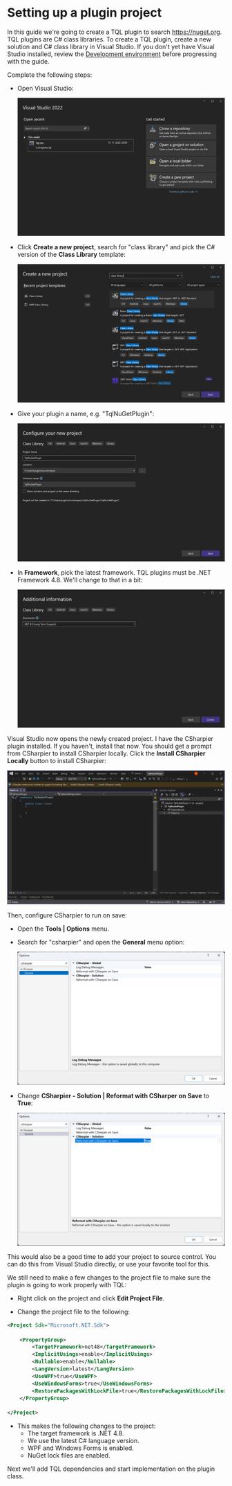 # Setting up a plugin project

In this guide we're going to create a TQL plugin to search https://nuget.org. TQL plugins are C# class libraries. To create a TQL plugin, create a new solution and C# class library in Visual Studio. If you don't yet have Visual Studio installed, review the [Development environment](Development-environment.md) before progressing with the guide.

Complete the following steps:

- Open Visual Studio:
  
  ![](../Images/Open-Visual-Studio.png)
  
- Click **Create a new project**, search for "class library" and pick the C# version of the **Class Library** template:
  
  ![](../Images/Search-for-class-library.png)
  
- Give your plugin a name, e.g. "TqlNuGetPlugin":
  
  ![](../Images/Configure-your-new-project.png)
  
- In **Framework**, pick the latest framework. TQL plugins must be .NET Framework 4.8. We'll change to that in a bit:
  
  ![](../Images/Set-the-target-framework.png)
  
Visual Studio now opens the newly created project. I have the CSharpier plugin installed. If you haven't, install that now. You should get a prompt from CSharpier to install CSharpier locally. Click the **Install CSharpier Locally** button to install CSharpier:

![](../Images/Install-CSharpier.png)

Then, configure CSharpier to run on save:

- Open the **Tools | Options** menu.
  
- Search for "csharpier" and open the **General** menu option:
  
  ![](../Images/Search-for-CSharpier-configuration-dialog.png)
  
- Change **CSharpier - Solution | Reformat with CSharper on Save** to **True**:
  
  ![](../Images/Configure-CSharpier.png)

This would also be a good time to add your project to source control. You can do this from Visual Studio directly, or use your favorite tool for this.

We still need to make a few changes to the project file to make sure the plugin is going to work properly with TQL:

- Right click on the project and click **Edit Project File**.

- Change the project file to the following:
  
```xml
<Project Sdk="Microsoft.NET.Sdk">

	<PropertyGroup>
		<TargetFramework>net48</TargetFramework>
		<ImplicitUsings>enable</ImplicitUsings>
		<Nullable>enable</Nullable>
		<LangVersion>latest</LangVersion>
		<UseWPF>true</UseWPF>
		<UseWindowsForms>true</UseWindowsForms>
		<RestorePackagesWithLockFile>true</RestorePackagesWithLockFile>
	</PropertyGroup>

</Project>
```

- This makes the following changes to the project:
	- The target framework is .NET 4.8.
	- We use the latest C# language version.
	- WPF and Windows Forms is enabled.
	- NuGet lock files are enabled.

Next we'll add TQL dependencies and start implementation on the plugin class.
